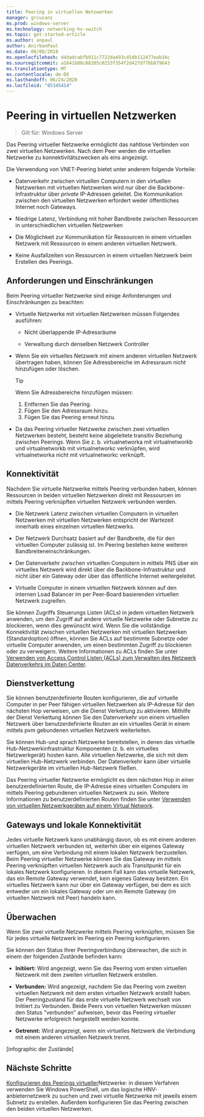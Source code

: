 ```yaml
---
title: Peering in virtuellen Netzwerken
manager: grcusanz
ms.prod: windows-server
ms.technology: networking-hv-switch
ms.topic: get-started-article
ms.author: anpaul
author: AnirbanPaul
ms.date: 08/08/2018
ms.openlocfilehash: d4dadcabfb911c7722da493c45db112477eab34c
ms.sourcegitcommit: a1641b80c88205c0253f354f2d427d77bb879643
ms.translationtype: MT
ms.contentlocale: de-DE
ms.lasthandoff: 06/24/2020
ms.locfileid: "85345414"
---
```

# <a name="virtual-network-peering"></a>Peering in virtuellen Netzwerken

>Gilt für: Windows Server

Das Peering virtueller Netzwerke ermöglicht das nahtlose Verbinden von zwei virtuellen Netzwerken. Nach dem Peer werden die virtuellen Netzwerke zu konnektivitätszwecken als eins angezeigt. 

Die Verwendung von VNET-Peering bietet unter anderem folgende Vorteile:

-   Datenverkehr zwischen virtuellen Computern in den virtuellen Netzwerken mit virtuellen Netzwerken wird nur über die Backbone-Infrastruktur über *private* IP-Adressen geleitet. Die Kommunikation zwischen den virtuellen Netzwerken erfordert weder öffentliches Internet noch Gateways.

-   Niedrige Latenz, Verbindung mit hoher Bandbreite zwischen Ressourcen in unterschiedlichen virtuellen Netzwerken

-   Die Möglichkeit zur Kommunikation für Ressourcen in einem virtuellen Netzwerk mit Ressourcen in einem anderen virtuellen Netzwerk.

-   Keine Ausfallzeiten von Ressourcen in einem virtuellen Netzwerk beim Erstellen des Peerings.

## <a name="requirements-and-constraints"></a>Anforderungen und Einschränkungen

Beim Peering virtueller Netzwerke sind einige Anforderungen und Einschränkungen zu beachten:

- Virtuelle Netzwerke mit virtuellen Netzwerken müssen Folgendes ausführen:

  -   Nicht überlappende IP-Adressräume

  -   Verwaltung durch denselben Netzwerk Controller

- Wenn Sie ein virtuelles Netzwerk mit einem anderen virtuellen Netzwerk übertragen haben, können Sie Adressbereiche im Adressraum nicht hinzufügen oder löschen.

  >[!TIP]
  >Wenn Sie Adressbereiche hinzufügen müssen:<ol><li>Entfernen Sie das Peering.</li><li>Fügen Sie den Adressraum hinzu.</li><li>Fügen Sie das Peering erneut hinzu.</li></ol>

- Da das Peering virtueller Netzwerke zwischen zwei virtuellen Netzwerken besteht, besteht keine abgeleitete transitiv Beziehung zwischen Peerings. Wenn Sie z. b. virtualnetworka mit virtualnetworkb und virtualnetworkb mit virtualnetworkc verknüpfen, wird virtualnetworka nicht mit virtualnetworkc verknüpft.

## <a name="connectivity"></a>Konnektivität

Nachdem Sie virtuelle Netzwerke mittels Peering verbunden haben, können Ressourcen in beiden virtuellen Netzwerken direkt mit Ressourcen im mittels Peering verknüpften virtuellen Netzwerk verbunden werden.

-   Die Netzwerk Latenz zwischen virtuellen Computern in virtuellen Netzwerken mit virtuellen Netzwerken entspricht der Wartezeit innerhalb eines einzelnen virtuellen Netzwerks.

-   Der Netzwerk Durchsatz basiert auf der Bandbreite, die für den virtuellen Computer zulässig ist. Im Peering bestehen keine weiteren Bandbreiteneinschränkungen.

-   Der Datenverkehr zwischen virtuellen Computern in mittels PNS über ein virtuelles Netzwerk wird direkt über die Backbone-Infrastruktur und nicht über ein Gateway oder über das öffentliche Internet weitergeleitet.

-   Virtuelle Computer in einem virtuellen Netzwerk können auf den internen Load Balancer im per Peer-Board basierenden virtuellen Netzwerk zugreifen.

Sie können Zugriffs Steuerungs Listen (ACLs) in jedem virtuellen Netzwerk anwenden, um den Zugriff auf andere virtuelle Netzwerke oder Subnetze zu blockieren, wenn dies gewünscht wird. Wenn Sie die vollständige Konnektivität zwischen virtuellen Netzwerken mit virtuellen Netzwerken (Standardoption) öffnen, können Sie ACLs auf bestimmte Subnetze oder virtuelle Computer anwenden, um einen bestimmten Zugriff zu blockieren oder zu verweigern. Weitere Informationen zu ACLs finden Sie unter [Verwenden von Access Control Listen (ACLs) zum Verwalten des Netzwerk Datenverkehrs im Daten Center](https://docs.microsoft.com/windows-server/networking/sdn/manage/use-acls-for-traffic-flow).

## <a name="service-chaining"></a>Dienstverkettung

Sie können benutzerdefinierte Routen konfigurieren, die auf virtuelle Computer in per Peer fähigen virtuellen Netzwerken als IP-Adresse für den nächsten Hop verweisen, um die Dienst Verkettung zu aktivieren. Mithilfe der Dienst Verkettung können Sie den Datenverkehr von einem virtuellen Netzwerk über benutzerdefinierte Routen an ein virtuelles Gerät in einem mittels pvm gebundenen virtuellen Netzwerk weiterleiten.

Sie können Hub-und sprach Netzwerke bereitstellen, in denen das virtuelle Hub-Netzwerkinfrastruktur Komponenten (z. b. ein virtuelles Netzwerkgerät) hosten kann. Alle virtuellen Netzwerke, die sich mit dem virtuellen Hub-Netzwerk verbinden. Der Datenverkehr kann über virtuelle Netzwerkgeräte im virtuellen Hub-Netzwerk fließen.

Das Peering virtueller Netzwerke ermöglicht es dem nächsten Hop in einer benutzerdefinierten Route, die IP-Adresse eines virtuellen Computers im mittels Peering gebundenen virtuellen Netzwerk zu sein. Weitere Informationen zu benutzerdefinierten Routen finden Sie unter [Verwenden von virtuellen Netzwerkgeräten auf einem Virtual Network](https://docs.microsoft.com/windows-server/networking/sdn/manage/use-network-virtual-appliances-on-a-vn).

## <a name="gateways-and-on-premises-connectivity"></a>Gateways und lokale Konnektivität

Jedes virtuelle Netzwerk kann unabhängig davon, ob es mit einem anderen virtuellen Netzwerk verbunden ist, weiterhin über ein eigenes Gateway verfügen, um eine Verbindung mit einem lokalen Netzwerk herzustellen. Beim Peering virtueller Netzwerke können Sie das Gateway im mittels Peering verknüpften virtuellen Netzwerk auch als Transitpunkt für ein lokales Netzwerk konfigurieren. In diesem Fall kann das virtuelle Netzwerk, das ein Remote Gateway verwendet, kein eigenes Gateway besitzen. Ein virtuelles Netzwerk kann nur über ein Gateway verfügen, bei dem es sich entweder um ein lokales Gateway oder um ein Remote Gateway (im virtuellen Netzwerk mit Peer) handeln kann.

## <a name="monitor"></a>Überwachen

Wenn Sie zwei virtuelle Netzwerke mittels Peering verknüpfen, müssen Sie für jedes virtuelle Netzwerk im Peering ein Peering konfigurieren.

Sie können den Status Ihrer Peeringverbindung überwachen, die sich in einem der folgenden Zustände befinden kann:

-   **Initiiert:** Wird angezeigt, wenn Sie das Peering vom ersten virtuellen Netzwerk mit dem zweiten virtuellen Netzwerk erstellen.

-   **Verbunden:** Wird angezeigt, nachdem Sie das Peering vom zweiten virtuellen Netzwerk mit dem ersten virtuellen Netzwerk erstellt haben. Der Peeringzustand für das erste virtuelle Netzwerk wechselt von Initiiert zu Verbunden. Beide Peers von virtuellen Netzwerken müssen den Status "verbunden" aufweisen, bevor das Peering virtueller Netzwerke erfolgreich hergestellt werden konnte.

-   **Getrennt:** Wird angezeigt, wenn ein virtuelles Netzwerk die Verbindung mit einem anderen virtuellen Netzwerk trennt.

[infographic der Zustände]

## <a name="next-steps"></a>Nächste Schritte
[Konfigurieren des Peerings virtueller](sdn-configure-vnet-peering.md)Netzwerke: in diesem Verfahren verwenden Sie Windows PowerShell, um das logische HNV-anbieternetzwerk zu suchen und zwei virtuelle Netzwerke mit jeweils einem Subnetz zu erstellen. Außerdem konfigurieren Sie das Peering zwischen den beiden virtuellen Netzwerken.


